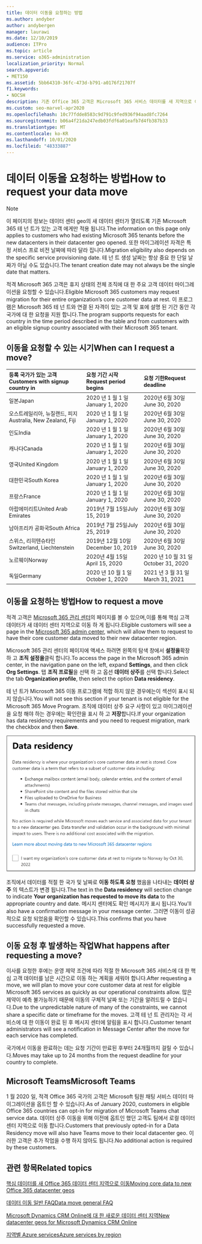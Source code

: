 ```yaml
---
title: 데이터 이동을 요청하는 방법
ms.author: andyber
author: andybergen
manager: laurawi
ms.date: 12/10/2019
audience: ITPro
ms.topic: article
ms.service: o365-administration
localization_priority: Normal
search.appverid:
- MET150
ms.assetid: 5bb64310-36fc-473d-b791-a0176f21707f
f1.keywords:
- NOCSH
description: 기존 Office 365 고객은 Microsoft 365 서비스 데이터를 새 지역으로 이동 하기 위해 해당 국가의 마감 날짜 이전에 요청을 제출 해야 합니다.
ms.custom: seo-marvel-apr2020
ms.openlocfilehash: 10c77fdde8583c9d791c9fed936f94aad8fc7264
ms.sourcegitcommit: b06a4f21da247edb03fdf6a01eafb7d4fb387b33
ms.translationtype: MT
ms.contentlocale: ko-KR
ms.lasthandoff: 10/01/2020
ms.locfileid: "48333887"
---
```

# <a name="how-to-request-your-data-move"></a><span data-ttu-id="5fca3-103">데이터 이동을 요청하는 방법</span><span class="sxs-lookup"><span data-stu-id="5fca3-103">How to request your data move</span></span>

> [!NOTE]
> <span data-ttu-id="5fca3-104">이 페이지의 정보는 데이터 센터 geo의 새 데이터 센터가 열리도록 기존 Microsoft 365 테 넌 트가 있는 고객 에게만 적용 됩니다.</span><span class="sxs-lookup"><span data-stu-id="5fca3-104">The information on this page only applies to customers who had existing Microsoft 365 tenants before the new datacenters in their datacenter geo opened.</span></span> <span data-ttu-id="5fca3-105">또한 마이그레이션 자격은 특정 서비스 프로 비전 날짜에 따라 달라 집니다.</span><span class="sxs-lookup"><span data-stu-id="5fca3-105">Migration eligibility also depends on the specific service provisioning date.</span></span>  <span data-ttu-id="5fca3-106">테 넌 트 생성 날짜는 항상 중요 한 단일 날짜가 아닐 수도 있습니다.</span><span class="sxs-lookup"><span data-stu-id="5fca3-106">The tenant creation date may not always be the single date that matters.</span></span>
  
<span data-ttu-id="5fca3-107">적격 Microsoft 365 고객은 휴지 상태의 전체 조직에 대 한 주요 고객 데이터 마이그레이션을 요청할 수 있습니다.</span><span class="sxs-lookup"><span data-stu-id="5fca3-107">Eligible Microsoft 365 customers may request migration for their entire organization’s core customer data at rest.</span></span>  <span data-ttu-id="5fca3-108">이 프로그램은 Microsoft 365 테 넌 트와 연결 된 자격이 있는 고객 및 표에 설명 된 기간 동안 각 국가에 대 한 요청을 지원 합니다.</span><span class="sxs-lookup"><span data-stu-id="5fca3-108">The program supports requests for each country in the time period described in the table and from customers with an eligible signup country associated with their Microsoft 365 tenant.</span></span>
  
## <a name="when-can-i-request-a-move"></a><span data-ttu-id="5fca3-109">이동을 요청할 수 있는 시기</span><span class="sxs-lookup"><span data-stu-id="5fca3-109">When can I request a move?</span></span>

|<span data-ttu-id="5fca3-110">**등록 국가가 있는 고객**</span><span class="sxs-lookup"><span data-stu-id="5fca3-110">**Customers with signup country in**</span></span>|<span data-ttu-id="5fca3-111">**요청 기간 시작**</span><span class="sxs-lookup"><span data-stu-id="5fca3-111">**Request period begins**</span></span>|<span data-ttu-id="5fca3-112">**요청 기한**</span><span class="sxs-lookup"><span data-stu-id="5fca3-112">**Request deadline**</span></span>|
|:-----|:-----|:-----|
|<span data-ttu-id="5fca3-113">일본</span><span class="sxs-lookup"><span data-stu-id="5fca3-113">Japan</span></span>  <br/> |<span data-ttu-id="5fca3-114">2020 년 1 월 1 일</span><span class="sxs-lookup"><span data-stu-id="5fca3-114">January 1, 2020</span></span>  <br/> |<span data-ttu-id="5fca3-115">2020년 6월 30일</span><span class="sxs-lookup"><span data-stu-id="5fca3-115">June 30, 2020</span></span>  <br/> |
|<span data-ttu-id="5fca3-116">오스트레일리아, 뉴질랜드, 피지</span><span class="sxs-lookup"><span data-stu-id="5fca3-116">Australia, New Zealand, Fiji</span></span>  <br/> |<span data-ttu-id="5fca3-117">2020 년 1 월 1 일</span><span class="sxs-lookup"><span data-stu-id="5fca3-117">January 1, 2020</span></span>  <br/> |<span data-ttu-id="5fca3-118">2020년 6월 30일</span><span class="sxs-lookup"><span data-stu-id="5fca3-118">June 30, 2020</span></span>  <br/> |
|<span data-ttu-id="5fca3-119">인도</span><span class="sxs-lookup"><span data-stu-id="5fca3-119">India</span></span>  <br/> |<span data-ttu-id="5fca3-120">2020 년 1 월 1 일</span><span class="sxs-lookup"><span data-stu-id="5fca3-120">January 1, 2020</span></span>  <br/> |<span data-ttu-id="5fca3-121">2020년 6월 30일</span><span class="sxs-lookup"><span data-stu-id="5fca3-121">June 30, 2020</span></span>  <br/> |
|<span data-ttu-id="5fca3-122">캐나다</span><span class="sxs-lookup"><span data-stu-id="5fca3-122">Canada</span></span>  <br/> |<span data-ttu-id="5fca3-123">2020 년 1 월 1 일</span><span class="sxs-lookup"><span data-stu-id="5fca3-123">January 1, 2020</span></span>  <br/> |<span data-ttu-id="5fca3-124">2020년 6월 30일</span><span class="sxs-lookup"><span data-stu-id="5fca3-124">June 30, 2020</span></span>  <br/> |
|<span data-ttu-id="5fca3-125">영국</span><span class="sxs-lookup"><span data-stu-id="5fca3-125">United Kingdom</span></span>  <br/> |<span data-ttu-id="5fca3-126">2020 년 1 월 1 일</span><span class="sxs-lookup"><span data-stu-id="5fca3-126">January 1, 2020</span></span>  <br/> |<span data-ttu-id="5fca3-127">2020년 6월 30일</span><span class="sxs-lookup"><span data-stu-id="5fca3-127">June 30, 2020</span></span>  <br/> |
|<span data-ttu-id="5fca3-128">대한민국</span><span class="sxs-lookup"><span data-stu-id="5fca3-128">South Korea</span></span>  <br/> |<span data-ttu-id="5fca3-129">2020 년 1 월 1 일</span><span class="sxs-lookup"><span data-stu-id="5fca3-129">January 1, 2020</span></span>  <br/> |<span data-ttu-id="5fca3-130">2020년 6월 30일</span><span class="sxs-lookup"><span data-stu-id="5fca3-130">June 30, 2020</span></span>  <br/> |
|<span data-ttu-id="5fca3-131">프랑스</span><span class="sxs-lookup"><span data-stu-id="5fca3-131">France</span></span>  <br/> |<span data-ttu-id="5fca3-132">2020 년 1 월 1 일</span><span class="sxs-lookup"><span data-stu-id="5fca3-132">January 1, 2020</span></span>  <br/> |<span data-ttu-id="5fca3-133">2020년 6월 30일</span><span class="sxs-lookup"><span data-stu-id="5fca3-133">June 30, 2020</span></span>  <br/> |
|<span data-ttu-id="5fca3-134">아랍에미리트</span><span class="sxs-lookup"><span data-stu-id="5fca3-134">United Arab Emirates</span></span>  <br/> |<span data-ttu-id="5fca3-135">2019년 7월 15일</span><span class="sxs-lookup"><span data-stu-id="5fca3-135">July 15, 2019</span></span>  <br/> |<span data-ttu-id="5fca3-136">2020년 6월 30일</span><span class="sxs-lookup"><span data-stu-id="5fca3-136">June 30, 2020</span></span>  <br/> |
|<span data-ttu-id="5fca3-137">남아프리카 공화국</span><span class="sxs-lookup"><span data-stu-id="5fca3-137">South Africa</span></span>  <br/> |<span data-ttu-id="5fca3-138">2019년 7월 25일</span><span class="sxs-lookup"><span data-stu-id="5fca3-138">July 25, 2019</span></span>  <br/> |<span data-ttu-id="5fca3-139">2020년 6월 30일</span><span class="sxs-lookup"><span data-stu-id="5fca3-139">June 30, 2020</span></span>  <br/> |
|<span data-ttu-id="5fca3-140">스위스, 리히텐슈타인</span><span class="sxs-lookup"><span data-stu-id="5fca3-140">Switzerland, Liechtenstein</span></span>  <br/> |<span data-ttu-id="5fca3-141">2019년 12월 10일</span><span class="sxs-lookup"><span data-stu-id="5fca3-141">December 10, 2019</span></span>  <br/> |<span data-ttu-id="5fca3-142">2020년 6월 30일</span><span class="sxs-lookup"><span data-stu-id="5fca3-142">June 30, 2020</span></span>  <br/> |
|<span data-ttu-id="5fca3-143">노르웨이</span><span class="sxs-lookup"><span data-stu-id="5fca3-143">Norway</span></span>  <br/> |<span data-ttu-id="5fca3-144">2020년 4월 15일</span><span class="sxs-lookup"><span data-stu-id="5fca3-144">April 15, 2020</span></span>  <br/> |<span data-ttu-id="5fca3-145">2020 년 10 월 31 일</span><span class="sxs-lookup"><span data-stu-id="5fca3-145">October 31, 2020</span></span>  <br/> |
|<span data-ttu-id="5fca3-146">독일</span><span class="sxs-lookup"><span data-stu-id="5fca3-146">Germany</span></span>  <br/> |<span data-ttu-id="5fca3-147">2020 년 10 월 1 일</span><span class="sxs-lookup"><span data-stu-id="5fca3-147">October 1, 2020</span></span>  <br/> |<span data-ttu-id="5fca3-148">2021 년 3 월 31 일</span><span class="sxs-lookup"><span data-stu-id="5fca3-148">March 31, 2021</span></span>  <br/> |

## <a name="how-to-request-a-move"></a><span data-ttu-id="5fca3-149">이동을 요청하는 방법</span><span class="sxs-lookup"><span data-stu-id="5fca3-149">How to request a move</span></span>

<span data-ttu-id="5fca3-150">적격 고객은 [Microsoft 365 관리 센터](https://aka.ms/365admin)의 페이지를 볼 수 있으며,이를 통해 핵심 고객 데이터가 새 데이터 센터 지역으로 이동 하 게 됩니다.</span><span class="sxs-lookup"><span data-stu-id="5fca3-150">Eligible customers will see a page in the [Microsoft 365 admin center](https://aka.ms/365admin), which will allow them to request to have their core customer data moved to their new datacenter region.</span></span>  
  
<span data-ttu-id="5fca3-151">Microsoft 365 관리 센터의 페이지에 액세스 하려면 왼쪽의 탐색 창에서 **설정을**확장 하 고 **조직 설정을**클릭 합니다.</span><span class="sxs-lookup"><span data-stu-id="5fca3-151">To access the page in the Microsoft 365 admin center, in the navigation pane on the left, expand **Settings**, and then click **Org Settings**.</span></span>
<span data-ttu-id="5fca3-152">탭 **조직 프로필**을 선택 하 고 옵션 **데이터 상주**를 선택 합니다.</span><span class="sxs-lookup"><span data-stu-id="5fca3-152">Select the tab **Organization profile**, then select the option **Data residency**.</span></span>
  
<span data-ttu-id="5fca3-153">테 넌 트가 Microsoft 365 이동 프로그램에 적합 하지 않은 경우에는이 섹션이 표시 되지 않습니다.</span><span class="sxs-lookup"><span data-stu-id="5fca3-153">You will not see this section if your tenant is not eligible for the Microsoft 365 Move Program.</span></span>  <span data-ttu-id="5fca3-154">조직에 데이터 상주 요구 사항이 있고 마이그레이션을 요청 해야 하는 경우에는 확인란을 표시 하 고 **저장**합니다.</span><span class="sxs-lookup"><span data-stu-id="5fca3-154">If your organization has data residency requirements and you need to request migration, mark the checkbox and then **Save**.</span></span>
  
![데이터 센터 옵트인 작업 화면](../media/dataresidencyflyoutae.jpg)
  
<span data-ttu-id="5fca3-156">조직에서 데이터를 적절 한 국가 및 날짜로 **이동 하도록 요청** 했음을 나타내는 **데이터 상주** 의 텍스트가 변경 됩니다.</span><span class="sxs-lookup"><span data-stu-id="5fca3-156">The text in the **Data residency** will section change to indicate **Your organization has requested to move its data** to the appropriate country and date.</span></span> <span data-ttu-id="5fca3-157">메시지 센터에도 확인 메시지가 표시 됩니다.</span><span class="sxs-lookup"><span data-stu-id="5fca3-157">You'll also have a confirmation message in your message center.</span></span> <span data-ttu-id="5fca3-158">그러면 이동이 성공적으로 요청 되었음을 확인할 수 있습니다.</span><span class="sxs-lookup"><span data-stu-id="5fca3-158">This confirms that you have successfully requested a move.</span></span> 
  
## <a name="what-happens-after-requesting-a-move"></a><span data-ttu-id="5fca3-159">이동 요청 후 발생하는 작업</span><span class="sxs-lookup"><span data-stu-id="5fca3-159">What happens after requesting a move?</span></span>

<span data-ttu-id="5fca3-160">이사를 요청한 후에는 운영 제약 조건에 따라 적절 한 Microsoft 365 서비스에 대 한 핵심 고객 데이터를 남은 시간으로 이동 하는 계획을 세워야 합니다.</span><span class="sxs-lookup"><span data-stu-id="5fca3-160">After requesting a move, we will plan to move your core customer data at rest for eligible Microsoft 365 services as quickly as our operational constraints allow.</span></span> <span data-ttu-id="5fca3-161">많은 제약이 예측 불가능하기 때문에 이동의 구체적 날짜 또는 기간을 알려드릴 수 없습니다.</span><span class="sxs-lookup"><span data-stu-id="5fca3-161">Due to the unpredictable nature of many of the constraints, we cannot share a specific date or timeframe for the moves.</span></span> <span data-ttu-id="5fca3-162">고객 테 넌 트 관리자는 각 서비스에 대 한 이동이 완료 된 후 메시지 센터에 알림을 표시 합니다.</span><span class="sxs-lookup"><span data-stu-id="5fca3-162">Customer tenant administrators will see a notification in Message Center after the move for each service has completed.</span></span>
  
<span data-ttu-id="5fca3-163">국가에서 이동을 완료하는 데는 요청 기간이 만료된 후부터 24개월까지 걸릴 수 있습니다.</span><span class="sxs-lookup"><span data-stu-id="5fca3-163">Moves may take up to 24 months from the request deadline for your country to complete.</span></span>
  
## <a name="microsoft-teams"></a><span data-ttu-id="5fca3-164">Microsoft Teams</span><span class="sxs-lookup"><span data-stu-id="5fca3-164">Microsoft Teams</span></span>

<span data-ttu-id="5fca3-165">1 월 2020 일, 적격 Office 365 국가의 고객은 Microsoft 팀원 채팅 서비스 데이터 마이그레이션을 옵트인 할 수 있습니다.</span><span class="sxs-lookup"><span data-stu-id="5fca3-165">As of January 2020, customers in eligible Office 365 countries can opt-in for migration of Microsoft Teams chat service data.</span></span>  <span data-ttu-id="5fca3-166">데이터 상주 이동을 위해 이전에 옵트인 했던 고객도 팀에서 로컬 데이터 센터 지역으로 이동 합니다.</span><span class="sxs-lookup"><span data-stu-id="5fca3-166">Customers that previously opted-in for a Data Residency move will also have Teams move to their local datacenter geo.</span></span>  <span data-ttu-id="5fca3-167">이러한 고객은 추가 작업을 수행 하지 않아도 됩니다.</span><span class="sxs-lookup"><span data-stu-id="5fca3-167">No additional action is required by these customers.</span></span>

## <a name="related-topics"></a><span data-ttu-id="5fca3-168">관련 항목</span><span class="sxs-lookup"><span data-stu-id="5fca3-168">Related topics</span></span>

[<span data-ttu-id="5fca3-169">핵심 데이터를 새 Office 365 데이터 센터 지역으로 이동</span><span class="sxs-lookup"><span data-stu-id="5fca3-169">Moving core data to new Office 365 datacenter geos</span></span>](moving-data-to-new-datacenter-geos.md)

[<span data-ttu-id="5fca3-170">데이터 이동 일반 FAQ</span><span class="sxs-lookup"><span data-stu-id="5fca3-170">Data move general FAQ</span></span>](data-move-faq.md)

[<span data-ttu-id="5fca3-171">Microsoft Dynamics CRM Online에 대 한 새로운 데이터 센터 지역</span><span class="sxs-lookup"><span data-stu-id="5fca3-171">New datacenter geos for Microsoft Dynamics CRM Online</span></span>](https://go.microsoft.com/fwlink/p/?Linkid=615924)
  
[<span data-ttu-id="5fca3-172">지역별 Azure services</span><span class="sxs-lookup"><span data-stu-id="5fca3-172">Azure services by region</span></span>](https://azure.microsoft.com/regions/)
  

